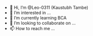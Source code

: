 - 👋 Hi, I’m @Leo-0311 (Kaustubh Tambe)
- 👀 I’m interested in ...
- 🌱 I’m currently learning BCA
- 💞️ I’m looking to collaborate on ...
- 📫 How to reach me ...

<!---
Leo-0311/Leo-0311 is a ✨ special ✨ repository because its `README.md` (this file) appears on your GitHub profile.
You can click the Preview link to take a look at your changes.
--->
